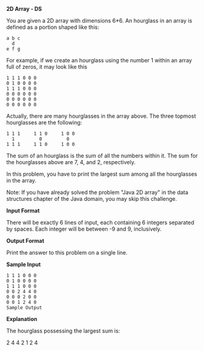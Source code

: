 **2D Array - DS**

You are given a 2D array with dimensions 6*6. An hourglass in an array is defined as a portion shaped like this:
```
a b c
  d
e f g
```
For example, if we create an hourglass using the number 1 within an array full of zeros, it may look like this

```
1 1 1 0 0 0
0 1 0 0 0 0
1 1 1 0 0 0
0 0 0 0 0 0
0 0 0 0 0 0
0 0 0 0 0 0
```

Actually, there are many hourglasses in the array above. The three topmost hourglasses are the following:
```
1 1 1     1 1 0     1 0 0
  1         0         0
1 1 1     1 1 0     1 0 0
```
The sum of an hourglass is the sum of all the numbers within it. The sum for the hourglasses above are 7, 4, and 2, respectively.

In this problem, you have to print the largest sum among all the hourglasses in the array.

Note: If you have already solved the problem "Java 2D array" in the data structures chapter of the Java domain, you may skip this challenge.

**Input Format**

There will be exactly 6 lines of input, each containing 6 integers separated by spaces. Each integer will be between -9 and 9, inclusively.

**Output Format**

Print the answer to this problem on a single line.

**Sample Input**
```
1 1 1 0 0 0
0 1 0 0 0 0
1 1 1 0 0 0
0 0 2 4 4 0
0 0 0 2 0 0
0 0 1 2 4 0
Sample Output
```

**Explanation**

The hourglass possessing the largest sum is:

2 4 4
  2
1 2 4